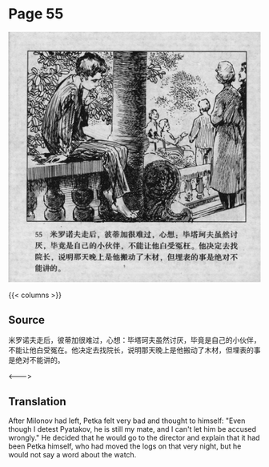 # Page 55

 ![biao page](./../../../images/biao/seifert0726_biao_0059_055.jpg)

{{< columns >}}

## Source

米罗诺夫走后，彼蒂加很难过，心想：毕塔珂夫虽然讨厌，毕竟是自己的小伙伴，不能让他白受冤在。他决定去找院长，说明那天晚上是他搬动了木材，但埋表的事是绝对不能讲的。

<--->

## Translation

After Milonov had left, Petka felt very bad and thought to himself: "Even though I detest Pyatakov, he is still my mate, and I can't let him be accused wrongly." He decided that he would go to the director and explain that it had been Petka himself, who had moved the logs on that very night, but he would not say a word about the watch.
